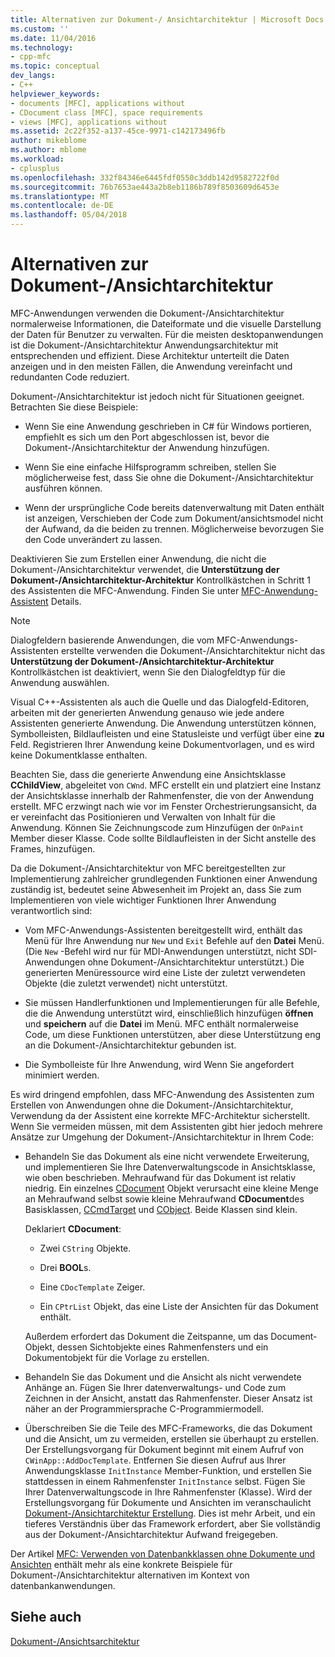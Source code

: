 ```yaml
---
title: Alternativen zur Dokument-/ Ansichtarchitektur | Microsoft Docs
ms.custom: ''
ms.date: 11/04/2016
ms.technology:
- cpp-mfc
ms.topic: conceptual
dev_langs:
- C++
helpviewer_keywords:
- documents [MFC], applications without
- CDocument class [MFC], space requirements
- views [MFC], applications without
ms.assetid: 2c22f352-a137-45ce-9971-c142173496fb
author: mikeblome
ms.author: mblome
ms.workload:
- cplusplus
ms.openlocfilehash: 332f84346e6445fdf0550c3ddb142d9582722f0d
ms.sourcegitcommit: 76b7653ae443a2b8eb1186b789f8503609d6453e
ms.translationtype: MT
ms.contentlocale: de-DE
ms.lasthandoff: 05/04/2018
---
```

# <a name="alternatives-to-the-documentview-architecture"></a>Alternativen zur Dokument-/Ansichtarchitektur
MFC-Anwendungen verwenden die Dokument-/Ansichtarchitektur normalerweise Informationen, die Dateiformate und die visuelle Darstellung der Daten für Benutzer zu verwalten. Für die meisten desktopanwendungen ist die Dokument-/Ansichtarchitektur Anwendungsarchitektur mit entsprechenden und effizient. Diese Architektur unterteilt die Daten anzeigen und in den meisten Fällen, die Anwendung vereinfacht und redundanten Code reduziert.  
  
 Dokument-/Ansichtarchitektur ist jedoch nicht für Situationen geeignet. Betrachten Sie diese Beispiele:  
  
-   Wenn Sie eine Anwendung geschrieben in C# für Windows portieren, empfiehlt es sich um den Port abgeschlossen ist, bevor die Dokument-/Ansichtarchitektur der Anwendung hinzufügen.  
  
-   Wenn Sie eine einfache Hilfsprogramm schreiben, stellen Sie möglicherweise fest, dass Sie ohne die Dokument-/Ansichtarchitektur ausführen können.  
  
-   Wenn der ursprüngliche Code bereits datenverwaltung mit Daten enthält ist anzeigen, Verschieben der Code zum Dokument/ansichtsmodel nicht der Aufwand, da die beiden zu trennen. Möglicherweise bevorzugen Sie den Code unverändert zu lassen.  
  
 Deaktivieren Sie zum Erstellen einer Anwendung, die nicht die Dokument-/Ansichtarchitektur verwendet, die **Unterstützung der Dokument-/Ansichtarchitektur-Architektur** Kontrollkästchen in Schritt 1 des Assistenten die MFC-Anwendung. Finden Sie unter [MFC-Anwendung-Assistent](../mfc/reference/mfc-application-wizard.md) Details.  
  
> [!NOTE]
>  Dialogfeldern basierende Anwendungen, die vom MFC-Anwendungs-Assistenten erstellte verwenden die Dokument-/Ansichtarchitektur nicht das **Unterstützung der Dokument-/Ansichtarchitektur-Architektur** Kontrollkästchen ist deaktiviert, wenn Sie den Dialogfeldtyp für die Anwendung auswählen.  
  
 Visual C++-Assistenten als auch die Quelle und das Dialogfeld-Editoren, arbeiten mit der generierten Anwendung genauso wie jede andere Assistenten generierte Anwendung. Die Anwendung unterstützen können, Symbolleisten, Bildlaufleisten und eine Statusleiste und verfügt über eine **zu** Feld. Registrieren Ihrer Anwendung keine Dokumentvorlagen, und es wird keine Dokumentklasse enthalten.  
  
 Beachten Sie, dass die generierte Anwendung eine Ansichtsklasse **CChildView**, abgeleitet von `CWnd`. MFC erstellt ein und platziert eine Instanz der Ansichtsklasse innerhalb der Rahmenfenster, die von der Anwendung erstellt. MFC erzwingt nach wie vor im Fenster Orchestrierungsansicht, da er vereinfacht das Positionieren und Verwalten von Inhalt für die Anwendung. Können Sie Zeichnungscode zum Hinzufügen der `OnPaint` Member dieser Klasse. Code sollte Bildlaufleisten in der Sicht anstelle des Frames, hinzufügen.  
  
 Da die Dokument-/Ansichtarchitektur von MFC bereitgestellten zur Implementierung zahlreicher grundlegenden Funktionen einer Anwendung zuständig ist, bedeutet seine Abwesenheit im Projekt an, dass Sie zum Implementieren von viele wichtiger Funktionen Ihrer Anwendung verantwortlich sind:  
  
-   Vom MFC-Anwendungs-Assistenten bereitgestellt wird, enthält das Menü für Ihre Anwendung nur `New` und `Exit` Befehle auf den **Datei** Menü. (Die `New` -Befehl wird nur für MDI-Anwendungen unterstützt, nicht SDI-Anwendungen ohne Dokument-/Ansichtarchitektur unterstützt.) Die generierten Menüressource wird eine Liste der zuletzt verwendeten Objekte (die zuletzt verwendet) nicht unterstützt.  
  
-   Sie müssen Handlerfunktionen und Implementierungen für alle Befehle, die die Anwendung unterstützt wird, einschließlich hinzufügen **öffnen** und **speichern** auf die **Datei** im Menü. MFC enthält normalerweise Code, um diese Funktionen unterstützen, aber diese Unterstützung eng an die Dokument-/Ansichtarchitektur gebunden ist.  
  
-   Die Symbolleiste für Ihre Anwendung, wird Wenn Sie angefordert minimiert werden.  
  
 Es wird dringend empfohlen, dass MFC-Anwendung des Assistenten zum Erstellen von Anwendungen ohne die Dokument-/Ansichtarchitektur, Verwendung da der Assistent eine korrekte MFC-Architektur sicherstellt. Wenn Sie vermeiden müssen, mit dem Assistenten gibt hier jedoch mehrere Ansätze zur Umgehung der Dokument-/Ansichtarchitektur in Ihrem Code:  
  
-   Behandeln Sie das Dokument als eine nicht verwendete Erweiterung, und implementieren Sie Ihre Datenverwaltungscode in Ansichtsklasse, wie oben beschrieben. Mehraufwand für das Dokument ist relativ niedrig. Ein einzelnes [CDocument](../mfc/reference/cdocument-class.md) Objekt verursacht eine kleine Menge an Mehraufwand selbst sowie kleine Mehraufwand **CDocument**des Basisklassen, [CCmdTarget](../mfc/reference/ccmdtarget-class.md) und [ CObject](../mfc/reference/cobject-class.md). Beide Klassen sind klein.  
  
     Deklariert **CDocument**:  
  
    -   Zwei `CString` Objekte.  
  
    -   Drei **BOOL**s.  
  
    -   Eine `CDocTemplate` Zeiger.  
  
    -   Ein `CPtrList` Objekt, das eine Liste der Ansichten für das Dokument enthält.  
  
     Außerdem erfordert das Dokument die Zeitspanne, um das Document-Objekt, dessen Sichtobjekte eines Rahmenfensters und ein Dokumentobjekt für die Vorlage zu erstellen.  
  
-   Behandeln Sie das Dokument und die Ansicht als nicht verwendete Anhänge an. Fügen Sie Ihrer datenverwaltungs- und Code zum Zeichnen in der Ansicht, anstatt das Rahmenfenster. Dieser Ansatz ist näher an der Programmiersprache C-Programmiermodell.  
  
-   Überschreiben Sie die Teile des MFC-Frameworks, die das Dokument und die Ansicht, um zu vermeiden, erstellen sie überhaupt zu erstellen. Der Erstellungsvorgang für Dokument beginnt mit einem Aufruf von `CWinApp::AddDocTemplate`. Entfernen Sie diesen Aufruf aus Ihrer Anwendungsklasse `InitInstance` Member-Funktion, und erstellen Sie stattdessen in einem Rahmenfenster `InitInstance` selbst. Fügen Sie Ihrer Datenverwaltungscode in Ihre Rahmenfenster (Klasse). Wird der Erstellungsvorgang für Dokumente und Ansichten im veranschaulicht [Dokument-/Ansichtarchitektur Erstellung](../mfc/document-view-creation.md). Dies ist mehr Arbeit, und ein tieferes Verständnis über das Framework erfordert, aber Sie vollständig aus der Dokument-/Ansichtarchitektur Aufwand freigegeben.  
  
 Der Artikel [MFC: Verwenden von Datenbankklassen ohne Dokumente und Ansichten](../data/mfc-using-database-classes-without-documents-and-views.md) enthält mehr als eine konkrete Beispiele für Dokument-/Ansichtarchitektur alternativen im Kontext von datenbankanwendungen.  
  
## <a name="see-also"></a>Siehe auch  
 [Dokument-/Ansichtsarchitektur](../mfc/document-view-architecture.md)

